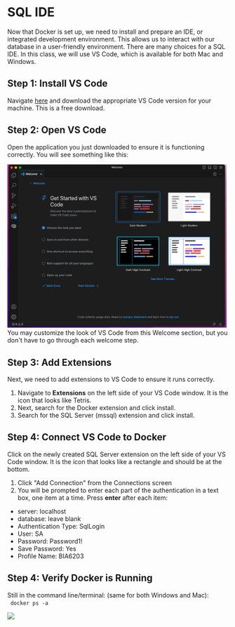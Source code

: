SQL IDE
======
Now that Docker is set up, we need to install and prepare an IDE, or integrated development environment. This allows us to interact with our database in a user-friendly environment.
There are many choices for a SQL IDE. In this class, we will use VS Code, which is available for both Mac and Windows.

Step 1: Install VS Code
------
Navigate [here](https://code.visualstudio.com/Download) and download the appropriate VS Code version for your machine. This is a free download. 

Step 2: Open VS Code
------
Open the application you just downloaded to ensure it is functioning correctly. You will see something like this:

<img src="https://github.com/emilyadale/ru_databases/blob/b556a073f47144de2d138b4e9081e043fa1e3011/Environment%20Setup/VS%20Code.png" width="500"> <br>
You may customize the look of VS Code from this Welcome section, but you don't have to go through each welcome step.


Step 3: Add Extensions
------
Next, we need to add extensions to VS Code to ensure it runs correctly.

1. Navigate to **Extensions** on the left side of your VS Code window. It is the icon that looks like Tetris.
2. Next, search for the Docker extension and click install.
3. Search for the SQL Server (mssql) extension and click install.

Step 4: Connect VS Code to Docker
------
Click on the newly created SQL Server extension on the left side of your VS Code window. It is the icon that looks like a rectangle and should be at the bottom.
1. Click "Add Connection" from the Connections screen
2. You will be prompted to enter each part of the authentication in a text box, one item at a time. Press **enter** after each item:
* server: localhost
* database: leave blank
* Authentication Type: SqlLogin
* User: SA
* Password: Password1!
* Save Password: Yes
* Profile Name: BIA6203


Step 4: Verify Docker is Running
------
Still in the command line/terminal: (same for both Windows and Mac): <br>
``` docker ps -a``` <br>

<img src="https://github.com/emilyadale/ru_databases/blob/88867e6fe5d70bd2e54bc8bd87f7e4b61b1cf5a4/Environment%20Setup/DockerPort.png">
